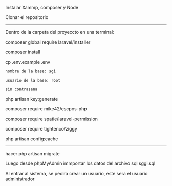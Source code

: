 Instalar Xammp, composer y Node

Clonar el repositorio

------------------------------------------------------------------------------------------------

Dentro de la carpeta del proyeccto en una terminal:

composer global require laravel/installer

composer install

cp .env.example .env

    nombre de la base: sgi
    
    usuario de la base: root
    
    sin contrasena
    
php artisan key:generate

composer require mike42/escpos-php

composer require spatie/laravel-permission

composer require tightenco/ziggy

php artisan config:cache

------------------------------------------------------------------------------------------------

hacer php artisan migrate

Luego desde phpMyAdmin immportar los datos del archivo sql sggi.sql

Al entrar al sistema, se pedira crear un usuario, este sera el usuario administrador
